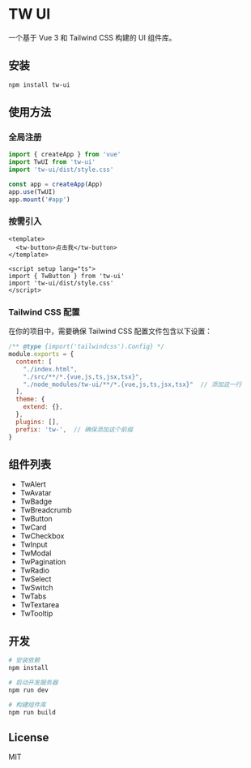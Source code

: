 # TW UI

一个基于 Vue 3 和 Tailwind CSS 构建的 UI 组件库。

## 安装

```bash
npm install tw-ui
```

## 使用方法

### 全局注册

```typescript
import { createApp } from 'vue'
import TwUI from 'tw-ui'
import 'tw-ui/dist/style.css'

const app = createApp(App)
app.use(TwUI)
app.mount('#app')
```

### 按需引入

```vue
<template>
  <tw-button>点击我</tw-button>
</template>

<script setup lang="ts">
import { TwButton } from 'tw-ui'
import 'tw-ui/dist/style.css'
</script>
```

### Tailwind CSS 配置

在你的项目中，需要确保 Tailwind CSS 配置文件包含以下设置：

```js
/** @type {import('tailwindcss').Config} */
module.exports = {
  content: [
    "./index.html",
    "./src/**/*.{vue,js,ts,jsx,tsx}",
    "./node_modules/tw-ui/**/*.{vue,js,ts,jsx,tsx}"  // 添加这一行
  ],
  theme: {
    extend: {},
  },
  plugins: [],
  prefix: 'tw-',  // 确保添加这个前缀
}
```

## 组件列表

- TwAlert
- TwAvatar
- TwBadge
- TwBreadcrumb
- TwButton
- TwCard
- TwCheckbox
- TwInput
- TwModal
- TwPagination
- TwRadio
- TwSelect
- TwSwitch
- TwTabs
- TwTextarea
- TwTooltip

## 开发

```bash
# 安装依赖
npm install

# 启动开发服务器
npm run dev

# 构建组件库
npm run build
```

## License

MIT
